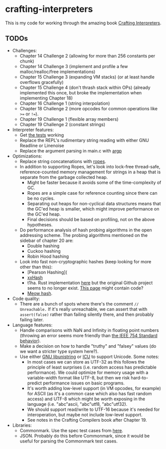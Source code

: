# crafting-interpreters

This is my code for working through the amazing book [Crafting Interpreters](https://craftinginterpreters.com/).

## TODOs
* Challenges:
  - Chapter 14 Challenge 2 (allowing for more than 256 constants per chunk)
  - Chapter 14 Challenge 3 (implement and profile a few malloc/realloc/free implementations)
  - Chapter 15 Challenge 3 (expanding VM stacks) (or at least handle overflows gracefully)
  - Chapter 15 Challenge 4 (don't thrash stack within OPs) (already implemented this once, but broke the implementation when implementing Chapter 18)
  - Chapter 16 Challenge 1 (string interpolation)
  - Chapter 18 Challenge 2 (more opcodes for common operations like `>=` or `!=`).
  - Chapter 19 Challenge 1 (flexible array members)
  - Chapter 19 Challenge 2 (constant strings)
* Interpreter features:
  - Get [the tests](https://github.com/munificent/craftinginterpreters/tree/master/test) working
  - Replace the REPL's rudimentary string reading with either GNU Readline or Linenoise
  - Replace the argument parsing in main.c with [argp](https://www.gnu.org/software/libc/manual/html_node/Argp.html)
* Optimizations:
  - Replace string concatenations with [ropes](https://en.wikipedia.org/wiki/Rope_(data_structure)).
  - In addition to supporting Ropes, let's look into lock-free thread-safe, reference-counted memory management for strings in a heap that is
    separate from the garbage collected heap.
    * Might be faster because it avoids some of the time-complexity of GC.
    * Ropes are a simple case for reference counting since there can be no cycles.
    * Separating out heaps for non-cyclical data structures means that the GC'ed heap is smaller, which might improve performance on the GC'ed heap.
    * Final decisions should be based on profiling, not on the above hypotheses.
  - Do performance analysis of hash probing algorithms in the open addressing scheme. The probing algorithms mentioned on the sidebar of
    chapter 20 are:
    * Double hashing
    * Cuckoo hashing
    * Robin Hood hashing
  - Look into fast non-cryptographic hashes (keep looking for more other than this):
    * [Pearson Hashing](
    * [xxHash](https://cyan4973.github.io/xxHash/)
    * t1ha. Rust implementation [here](https://lib.rs/crates/t1ha) but the original Github project seems to no longer exist. [This page](https://github.com/rurban/smhasher) might contain code?
    * [Meow hash](https://github.com/cmuratori/meow_hash).
* Code quality:
  - There are a bunch of spots where there's the comment `// Unreachable.` If it's really unreachable, we can assert that with `assert(false)` rather than failing silently there, and then probably failing later.
* Language features:
  - Handle comparisons with NaN and Infinity in floating point numbers (throwing an error seems more friendly than
    [the IEEE 754 Standard behavior](https://en.wikipedia.org/wiki/IEEE_754)).
  - Make a decision on how to handle "truthy" and "falsey" values (do we want a stricter type system here?).
  - Use either [GNU libunistring](https://www.gnu.org/software/libunistring/) or [ICU](https://icu.unicode.org/) to support Unicode. Some notes:
    * In most cases we can store as UTF-32 as this follows the principle of least surprises (i.e. random access has predictable performance).
      We could optimize for memory usage with a variable-width format like UTF-8, but then we risk hard-to-predict performance issues on
      basic programs.
    * It's worth adding low-level support (in VM opcodes, for example) for ASCII (as it's a common case which also has fast random access) and UTF-8
      which might be worth exposing in the language (i.e. "abc"ascii, "abc"utf8, "abc"utf32).
    * We should support read/write to UTF-16 because it's needed for interoperation, but maybe not include low-level support.
    * See notes in the Crafting Compilers book after Chapter 19.
* Libraries:
  - Commonmark. Use the spec test cases from [here](https://spec.commonmark.org/).
  - JSON. Probably do this before Commonmark, since it would be useful for parsing the Commonmark test cases.
